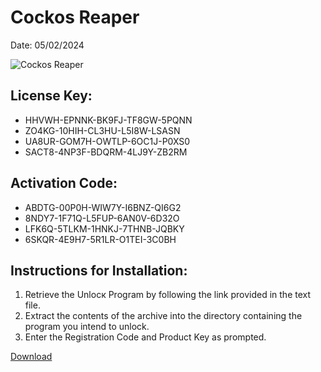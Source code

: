 <h1>Cockos Reaper</h1>
<p>Date: 05/02/2024</p>
<img src="https://repository-images.githubusercontent.com/795056410/8e5be9d4-f90e-43d5-9abd-0259a9e75d04" alt="Cockos Reaper" title="Cockos Reaper" />
<h2>License Key:</h2>
<ul>
<li>HHVWH-EPNNK-BK9FJ-TF8GW-5PQNN</li>
<li>ZO4KG-10HIH-CL3HU-L5I8W-LSASN</li>
<li>UA8UR-GOM7H-OWTLP-6OC1J-P0XS0</li>
<li>SACT8-4NP3F-BDQRM-4LJ9Y-ZB2RM</li>
</ul>
<h2>Activation Code:</h2>
<ul>
<li>ABDTG-00P0H-WIW7Y-I6BNZ-QI6G2</li>
<li>8NDY7-1F71Q-L5FUP-6AN0V-6D32O</li>
<li>LFK6Q-5TLKM-1HNKJ-7THNB-JQBKY</li>
<li>6SKQR-4E9H7-5R1LR-O1TEI-3C0BH</li>
</ul>
<h2>Instructions for Installation:</h2>
<ol>
<li>Retrieve the Unlocк Program by following the link provided in the text file.</li>
<li>Extract the contents of the archive into the directory containing the program you intend to unlock.</li>
<li>Enter the Registration Code and Product Key as prompted.</li>
</ol>
<p><a href="https://drive.usercontent.google.com/u/0/uc?id=1ZfsxDG_eEU3TT3O0UErfL_QcfBU9vzwn&git">​D​o​w​n​l​o​a​d</a></p>
